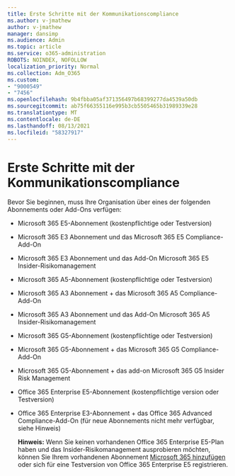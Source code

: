 ```yaml
---
title: Erste Schritte mit der Kommunikationscompliance
ms.author: v-jmathew
author: v-jmathew
manager: dansimp
ms.audience: Admin
ms.topic: article
ms.service: o365-administration
ROBOTS: NOINDEX, NOFOLLOW
localization_priority: Normal
ms.collection: Adm_O365
ms.custom:
- "9000549"
- "7456"
ms.openlocfilehash: 9b4fbba05af371356497b68399277da4539a50db
ms.sourcegitcommit: ab75f66355116e995b3cb5505465b31989339e28
ms.translationtype: MT
ms.contentlocale: de-DE
ms.lasthandoff: 08/13/2021
ms.locfileid: "58327917"
---
```

# <a name="get-started-with-communication-compliance"></a>Erste Schritte mit der Kommunikationscompliance

Bevor Sie beginnen, muss Ihre Organisation über eines der folgenden Abonnements oder Add-Ons verfügen:

* Microsoft 365 E5-Abonnement (kostenpflichtige oder Testversion)
* Microsoft 365 E3 Abonnement und das Microsoft 365 E5 Compliance-Add-On
* Microsoft 365 E3 Abonnement und das Add-On Microsoft 365 E5 Insider-Risikomanagement
* Microsoft 365 A5-Abonnement (kostenpflichtige oder Testversion)
* Microsoft 365 A3 Abonnement + das Microsoft 365 A5 Compliance-Add-On
* Microsoft 365 A3 Abonnement und das Add-On Microsoft 365 A5 Insider-Risikomanagement
* Microsoft 365 G5-Abonnement (kostenpflichtige oder Testversion)
* Microsoft 365 G5-Abonnement + das Microsoft 365 G5 Compliance-Add-On
* Microsoft 365 G5-Abonnement + das add-on Microsoft 365 G5 Insider Risk Management
* Office 365 Enterprise E5-Abonnement (kostenpflichtige version oder Testversion)
* Office 365 Enterprise E3-Abonnement + das Office 365 Advanced Compliance-Add-On (für neue Abonnements nicht mehr verfügbar, siehe Hinweis)

    **Hinweis:** Wenn Sie keinen vorhandenen Office 365 Enterprise E5-Plan haben und das Insider-Risikomanagement ausprobieren möchten, können Sie Ihrem vorhandenen Abonnement [Microsoft 365 hinzufügen](https://go.microsoft.com/fwlink/?linkid=2130508) oder sich für eine Testversion von Office 365 Enterprise E5 registrieren.
